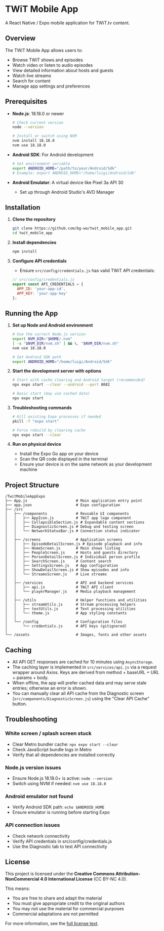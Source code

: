 # TWiT Mobile App

A React Native / Expo mobile application for TWiT.tv content.

## Overview

The TWiT Mobile App allows users to:
- Browse TWiT shows and episodes
- Watch video or listen to audio episodes
- View detailed information about hosts and guests
- Watch live streams
- Search for content
- Manage app settings and preferences

## Prerequisites

- **Node.js**: 18.18.0 or newer
  ```bash
  # Check current version
  node --version
  
  # Install or switch using NVM
  nvm install 18.18.0
  nvm use 18.18.0
  ```

- **Android SDK**: For Android development
  ```bash
  # Set environment variable
  export ANDROID_HOME="/path/to/your/Android/Sdk"
  # Example: export ANDROID_HOME="/home/luigi/Android/Sdk"
  ```

- **Android Emulator**: A virtual device like Pixel 3a API 30
  - Set up through Android Studio's AVD Manager

## Installation

1. **Clone the repository**
   ```bash
   git clone https://github.com/bg-wa/twit_mobile_app.git
   cd twit_mobile_app
   ```

2. **Install dependencies**
   ```bash
   npm install
   ```

3. **Configure API credentials**
   - Ensure `src/config/credentials.js` has valid TWiT API credentials:
   ```javascript
   // src/config/credentials.js
   export const API_CREDENTIALS = {
     APP_ID: 'your-app-id',
     APP_KEY: 'your-app-key'
   };
   ```

## Running the App

1. **Set up Node and Android environment**
   ```bash
   # Use the correct Node.js version
   export NVM_DIR="$HOME/.nvm"
   [ -s "$NVM_DIR/nvm.sh" ] && \. "$NVM_DIR/nvm.sh"
   nvm use 18.18.0
   
   # Set Android SDK path
   export ANDROID_HOME="/home/luigi/Android/Sdk"
   ```

2. **Start the development server with options**
   ```bash
   # Start with cache clearing and Android target (recommended)
   npx expo start --clear --android --port 8082
   
   # Basic start (may use cached data)
   npx expo start
   ```

3. **Troubleshooting commands**
   ```bash
   # Kill existing Expo processes if needed
   pkill -f "expo start"
   
   # Force rebuild by clearing cache
   npx expo start --clear
   ```

4. **Run on physical device**
   - Install the Expo Go app on your device
   - Scan the QR code displayed in the terminal
   - Ensure your device is on the same network as your development machine

## Project Structure

```
/TwitMobileAppExpo
├── App.js                      # Main application entry point
├── app.json                    # Expo configuration
├── /src
│   ├── /components             # Reusable UI components
│   │   ├── AppIcon.js          # TWiT app logo component
│   │   ├── CollapsibleSection.js # Expandable content sections
│   │   ├── DiagnosticScreen.js # Debug and testing screen
│   │   └── NetworkStatusBar.js # Connection status indicator
│   │
│   ├── /screens                # Application screens
│   │   ├── EpisodeDetailScreen.js # Episode playback and info
│   │   ├── HomeScreen.js       # Main shows listing
│   │   ├── PeopleScreen.js     # Hosts and guests directory
│   │   ├── PersonDetailScreen.js # Individual person profile
│   │   ├── SearchScreen.js     # Content search 
│   │   ├── SettingsScreen.js   # App configuration
│   │   ├── ShowDetailScreen.js # Show episodes and info
│   │   └── StreamsScreen.js    # Live streams
│   │
│   ├── /services               # API and backend services
│   │   ├── api.js              # TWiT API client
│   │   └── playerManager.js    # Media playback management
│   │
│   ├── /utils                  # Helper functions and utilities
│   │   ├── streamUtils.js      # Stream processing helpers
│   │   ├── textUtils.js        # Text processing utilities
│   │   └── theme.js            # App styling constants
│   │
│   └── /config                 # Configuration files
│       └── credentials.js      # API keys (gitignored)
│
└── /assets                     # Images, fonts and other assets
```

## Caching

- All API GET responses are cached for 10 minutes using `AsyncStorage`.
- The caching layer is implemented in `src/services/api.js` via a request wrapper around Axios. Keys are derived from method + baseURL + URL + params + body.
- When offline, the app will prefer cached data and may serve stale entries; otherwise an error is shown.
- You can manually clear all API cache from the Diagnostic screen (`src/components/DiagnosticScreen.js`) using the "Clear API Cache" button.

## Troubleshooting

### White screen / splash screen stuck
- Clear Metro bundler cache: `npx expo start --clear`
- Check JavaScript bundle logs in Metro
- Verify that all dependencies are installed correctly

### Node.js version issues
- Ensure Node.js 18.18.0+ is active: `node --version`
- Switch using NVM if needed: `nvm use 18.18.0`

### Android emulator not found
- Verify Android SDK path: `echo $ANDROID_HOME`
- Ensure emulator is running before starting Expo

### API connection issues
- Check network connectivity
- Verify API credentials in src/config/credentials.js
- Use the Diagnostic tab to test API connectivity

## License

This project is licensed under the **Creative Commons Attribution-NonCommercial 4.0 International License** (CC BY-NC 4.0).

This means:
- You are free to share and adapt the material
- You must give appropriate credit to the original authors
- You may not use the material for commercial purposes
- Commercial adaptations are not permitted

For more information, see the [full license text](https://creativecommons.org/licenses/by-nc/4.0/legalcode).
